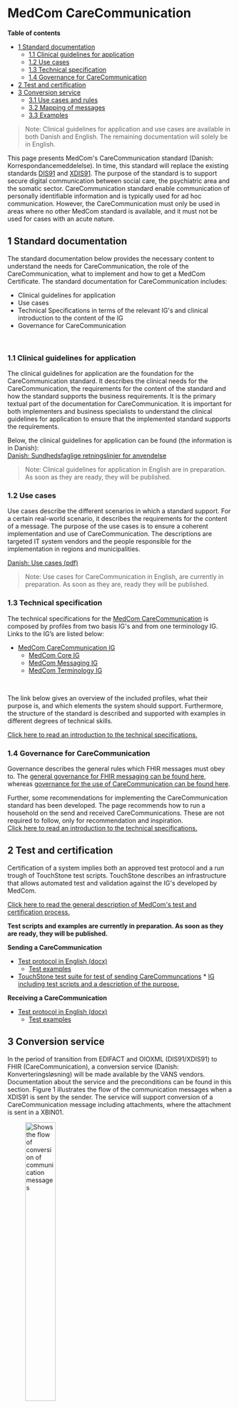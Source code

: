 # MedCom CareCommunication

**Table of contents**
* [1 Standard documentation](#1-standard-documentation)
  * [1.1 Clinical guidelines for application](#11-clinical-guidelines-for-application)
  * [1.2 Use cases](#12-use-cases)
  * [1.3 Technical specification](#13-technical-specification)
  * [1.4 Governance for CareCommunication](#14-governance-for-carecommunication)
* [2 Test and certification](#2-test-and-certification)
* [3 Conversion service](#3-conversion-service)
  * [3.1 Use cases and rules](#31-use-cases-and-rules)
  * [3.2 Mapping of messages](#32-mapping-of-messages)
  * [3.3 Examples](#33-examples)

> Note: Clinical guidelines for application and use cases are available in both Danish and English. The remaining documentation will solely be in English.

This page presents MedCom's CareCommunication standard (Danish: Korrespondancemeddelelse). In time, this standard will replace the existing standards <a href="https://svn.medcom.dk/svn/releases/Standarder/Den%20gode%20korrespondance/EDI/Dokumentation/" target="_blank">DIS91</a> and <a href="https://svn.medcom.dk/svn/releases/Standarder/Den%20gode%20korrespondance/XML/Dokumentation/" target="_blank">XDIS91</a>. The purpose of the standard is to support secure digital communication between social care, the psychiatric area and the somatic sector. CareCommunication standard enable communication of personally identifiable information and is typically used for ad hoc communication. However, the CareCommunication must only be used in areas where no other MedCom standard is available, and it must not be used for cases with an acute nature.

<!-- In a CareCommunication it is possible to attach a file, to include a category code which enables automatic sorting of the messages, and it is further possible to include a topic that supports the category.  -->

## 1 Standard documentation 
The standard documentation below provides the necessary content to understand the needs for CareCommunication, the role of the CareCommunication, what to implement and how to get a MedCom Certificate. The standard documentation for CareCommunication includes:
  * Clinical guidelines for application
  * Use cases
  * Technical Specifications in terms of the relevant IG's and clinical introduction to the content of the IG
  * Governance for CareCommunication 
<p>&nbsp;</p>


### 1.1 Clinical guidelines for application 
The clinical guidelines for application are the foundation for the CareCommunication standard. It describes the clinical needs for the CareCommunication, the requirements for the content of the standard and how the standard supports the business requirements. It is the primary textual part of the documentation for CareCommunication. It is important for both implementers and business specialists to understand the clinical guidelines for application to ensure that the implemented standard supports the requirements.

Below, the clinical guidelines for application can be found (the information is in Danish):<br> 
[Danish: Sundhedsfaglige retningslinjer for anvendelse](assets/documents/Clinical-guidelines-DA.md) <br> 
 
 >Note: Clinical guidelines for application in English are in preparation. As soon as they are ready, they will be published. 

<!-- [English: Clinical guidelines for application](assets/documents/Clinical-guidelines-ENG.md)  -->

### 1.2 Use cases
Use cases describe the different scenarios in which a standard support. For a certain real-world scenario, it describes the requirements for the content of a message. The purpose of the use cases is to ensure a coherent implementation and use of CareCommunication. The descriptions are targeted IT system vendors and the people responsible for the implementation in regions and municipalities.

<!-- The use cases for CareCommunication are qualified in collaboration with EPR and vendors catering to the municipalities. -->

[Danish: Use cases (pdf)](assets/CareCommunication_use_cases_v4.0.0.pdf) 

 >Note: Use cases for CareCommunication in English, are currently in preparation. As soon as they are, ready they will be published. 

<!-- Below can the use cases in Danish and English be found:<br> 

[Danish: Use cases](assets/documents/UseCases-DA.md) <br> 
[English: Use cases](assets/documents/UseCases-ENG.md)  -->

### 1.3 Technical specification

The technical specifications for the <a href="https://medcomfhir.dk/ig/carecommunication/" target="_blank">MedCom CareCommunication</a> is composed by profiles from two basis IG's and from one terminology IG. Links to the IG’s are listed below:
* <a href="https://medcomfhir.dk/ig/carecommunication/" target="_blank">MedCom CareCommunication IG</a>
  *	<a href="https://medcomfhir.dk/ig/core/index.html" target="_blank">MedCom Core IG</a>
  *	<a href="https://medcomfhir.dk/ig/messaging/" target="_blank">MedCom Messaging IG</a>
  *	<a href="https://medcomfhir.dk/ig/terminology/" target="_blank">MedCom Terminology IG</a>
<p>&nbsp;</p>

<!-- The profiles that are part of the technical specification for <a href="https://medcomfhir.dk/ig/carecommunication/" target="_blank">MedCom CareCommunication IG</a> are:  
*	<a href="https://medcomfhir.dk/ig/carecommunication/StructureDefinition-medcom-careCommunication-communication.html" target="_blank">MedComCareCommunication</a>
*	<a href="https://medcomfhir.dk/ig/carecommunication/StructureDefinition-medcom-careCommunication-message.html" target="_blank">MedComCareCommunicationMessage</a>
*	<a href="https://medcomfhir.dk/ig/carecommunication/StructureDefinition-medcom-careCommunication-messageHeader.html" target="_blank">MedComCareCommunicationMessageHeader </a>
<p>&nbsp;</p> -->

The link below gives an overview of the included profiles, what their purpose is, and which elements the system should support.
Furthermore, the structure of the standard is described and supported with examples in different degrees of technical skills.

[Click here to read an introduction to the technical specifications.](assets/documents/Intro-Technical-Spec-ENG.md)

### 1.4 Governance for CareCommunication
Governance describes the general rules which FHIR messages must obey to. The [general governance for FHIR messaging can be found here](https://medcomdk.github.io/MedCom-FHIR-Communication), whereas [governance for the use of CareCommunication can be found here](https://medcomdk.github.io/MedCom-FHIR-Communication/assets/documents/governance-for-careCommunication.html). 

Further, some recommendations for implementing the CareCommunication standard has been developed. The page recommends how to run a household on the send and received CareCommunications. These are not required to follow, only for recommendation and inspiration.  
[Click here to read an introduction to the technical specifications.](assets/documents/Intro-Technical-Spec-ENG.md)


## 2 Test and certification
Certification of a system implies both an approved test protocol and a run trough of TouchStone test scripts. TouchStone describes an infrastructure that allows automated test and validation against the IG's developed by MedCom. 

<a href="https://medcomdk.github.io/MedComLandingPage/#3-test-and-certification" target="_blank">Click here to read the general description of MedCom's test and certification process.</a> <br>

<b>Test scripts and examples are currently in preparation. As soon as they are ready, they will be published.</b>

 **Sending a CareCommunication**
  * [Test protocol in English (docx)](assets/CareCommunication_Testprotocol_Send.docx)
    * <a href="https://medcomfhir.dk/ig/carecommunicationtestscripts/testexamples.html">Test examples</a>
  *  <a href="https://touchstone.aegis.net/touchstone/conformance/current?suite=FHIR4-0-1-CareCommunication-send-Client">TouchStone test suite for test of sending CareCommuncations</a>
    * <a href="https://medcomfhir.dk/ig/carecommunicationtestscripts/testscripts.html">IG including test scripts and a description of the purpose.</a>

**Receiving a CareCommunication**
  * [Test protocol in English (docx)](assets/CareCommunication_Testprotocol_Receive.docx)
    * <a href="https://medcomfhir.dk/ig/carecommunicationtestscripts/testexamples.html">Test examples</a>


## 3 Conversion service 
In the period of transition from EDIFACT and OIOXML (DIS91/XDIS91) to FHIR (CareCommunication), a conversion service (Danish: Konverteringsløsning) will be made available by the VANS vendors. Documentation about the service and the preconditions can be found in this section. Figure 1 illustrates the flow of the communication messages when a XDIS91 is sent by the sender. The service will support conversion of a CareCommunication message including attachments, where the attachment is sent in a XBIN01. 

<figure>
<img src="assets/images/Conversion.png" alt="Shows the flow of conversion of communication messages" style="width:40%" id="Fig2">
<figcaption text-align="center"><b>Figure 1 illustrates the flow of conversion of communication messages</b></figcaption>
</figure>

The service concerns only conversion between OIOXML and FHIR. For this reason, messages sent in EDIFACT must be converted to OIOXML before conversion to FHIR. Conversion will only be performed when the sender and receiver doesn’t support the same standard format.

The service is intended to be available from spring 2025 to the end of 2026. The requirements for the service are made in collaboration the national working group, it-vendors and VANS vendors.

### 3.1 Use cases and rules
The following document includes preconditions for the conversion, use cases describing the flow of events, rules concerning to mapping. 

[Use cases and rules in Danish (pdf)](assets/UseCases-ConversionService.pdf)

### 3.2 Mapping of messages
The follow documents describe mapping of the communication messages and receipts. For the communication messages mapping to/from XDIS91 and XBIN01 and to/from CareCommunication is described. For the receipts mapping to/from XCTL (01, 02, 03) to/from Acknowledgement is described. Both mandatory and optional elements in the standards are included and if relevant, a comment is added. 

Update of mapping table for XDIS91/CareCommunication: Changes of 2025-03-28 and 2025-04-01 are marked with red.

[Mapping of communication messages (XDIS91/CareCommunication) (xlsx)](assets/Mapning-XDIS91-CareCommunication.xlsx) <br>
[Mapping of acknowledgement messages (XCTL/Acknowledgement) (xlsx)](assets/Mapning-XCTL-Acknowledgement.xlsx)

### 3.3 Examples
The table below includes examples of the mapping illustrating four different flows for CareCommunication version 4.0. Flow 1 and flow 3 CareCommunication files have been updated due to errors 2025-03-28.

<style type="text/css">
.tg  {border-collapse:collapse;border-spacing:0;}
.tg td{border-color:black;border-style:solid;border-width:1px;font-family:Arial, sans-serif;font-size:14px;
  overflow:hidden;padding:10px 5px;word-break:normal;}
.tg th{border-color:black;border-style:solid;border-width:1px;font-family:Arial, sans-serif;font-size:14px;
  font-weight:normal;overflow:hidden;padding:10px 5px;word-break:normal;}
.tg .tg-c3ow{border-color:inherit;text-align:center;vertical-align:top}
.tg .tg-fymr{border-color:inherit;font-weight:bold;text-align:left;vertical-align:top}
.tg .tg-7btt{border-color:inherit;font-weight:bold;text-align:center;vertical-align:top}
</style>
<table class="tg">
<thead>
  <tr>
    <th class="tg-fymr">Flow</th>
    <th class="tg-7btt">From sender to VANS</th>
    <th class="tg-fymr">From VANS to receiver</th>
  </tr>
</thead>
<tbody>
  <tr>
    <td class="tg-c3ow">1</td>
    <td class="tg-c3ow"><a href="https://medcomdk.github.io/dk-medcom-carecommunication/assets/examples/Flow1-XDIS91_Ex_to_FHIR.xml" target="_blank">XDIS91</a> <br> <a href="https://medcomdk.github.io/dk-medcom-carecommunication/assets/examples/Flow1-XBIN01_Ex_to_FHIR.xml" target="_blank">XBIN01</a></td>
    <td class="tg-c3ow"><a href="https://medcomdk.github.io/dk-medcom-carecommunication/assets/examples/Flow1-CareCommunication_Ex_from_OIOXML.xml" target="_blank">CareCommunication</a></td>
  </tr>
  <tr>
    <td class="tg-c3ow">2</td>
    <td class="tg-c3ow"><a href="https://medcomdk.github.io/dk-medcom-carecommunication/assets/examples/Flow2-XCTL03_Ex_from_FHIR_XDIS91.xml" target="_blank">XCTL03 for XDIS91</a> <br> <a href="https://medcomdk.github.io/dk-medcom-carecommunication/assets/examples/Flow2-XCTL03_Ex_from_FHIR_XBIN01.xml" target="_blank">XCTL03 for XBIN01</a></td>
    <td class="tg-c3ow"><a href="https://medcomdk.github.io/dk-medcom-carecommunication/assets/examples/Flow2-Acknowledgement_Ex_to_OIOXML.xml" target="_blank">Acknowledgement</a></td>
  </tr>
  <tr>
    <td class="tg-c3ow">3</td>
    <td class="tg-c3ow"><a href="https://medcomdk.github.io/dk-medcom-carecommunication/assets/examples/Flow3-CareCommunication_Ex_to_OIOXML.xml" target="_blank">CareCommunication</a></td>
    <td class="tg-c3ow"><a href="https://medcomdk.github.io/dk-medcom-carecommunication/assets/examples/Flow3-XDIS91_Ex_from_FHIR.xml" target="_blank">XDIS91</a><br><a href="https://medcomdk.github.io/dk-medcom-carecommunication/assets/examples/Flow3-XBIN01_Ex_from_FHIR.xml" target="_blank">XBIN01</a></td>
  </tr>
  <tr>
    <td class="tg-c3ow">4</td>
    <td class="tg-c3ow"><a href="https://medcomdk.github.io/dk-medcom-carecommunication/assets/examples/Flow4-Acknowledgement_Ex_from_OIOXML.xml" target="_blank">Acknowledgement</a></td>
    <td class="tg-c3ow"><a href="https://medcomdk.github.io/dk-medcom-carecommunication/assets/examples/Flow4-XCTL03_Ex_to_FHIR_XDIS91.xml" target="_blank">XCTL03 for XDIS91</a> <br> <a href="https://medcomdk.github.io/dk-medcom-carecommunication/assets/examples/Flow4-XCTL03_Ex_to_FHIR_XBIN01.xml" target="_blank">XCTL03 for XBIN01</a></td>
  </tr>
</tbody>
</table>

### 3.4 Test protocol
Test of the conversion service includes going through the testprotocol. In the test protocol the use cases and rules in the use case document are adressed, and it will be ensured that the mapping is performed correctly. 
  * [Test protocol in English (docx)](assets/ConversionService_Testprotocol.docx)
    * [Test examples for the test protocol (zip)](assets/ConversionService_TestExamples_2025_01_30.zip).
    * [Test examples without VANSenvelope (zip)](assets/ConvertionService_examples_without_VANSenvelope.zip). (Note: Not for use in test protocol)